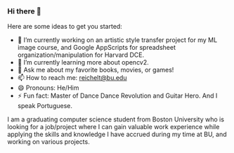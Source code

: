 ### Hi there 👋

<!--
**BenReichelt/BenReichelt** is a ✨ _special_ ✨ repository because its `README.md` (this file) appears on your GitHub profile.-->

Here are some ideas to get you started:

- 🔭 I’m currently working on an artistic style transfer project for my ML image course, and Google AppScripts for spreadsheet organization/manipulation for Harvard DCE.
- 🌱 I’m currently learning more about opencv2.
- 💬 Ask me about my favorite books, movies, or games!
- 📫 How to reach me: reichelt@bu.edu
- 😄 Pronouns: He/Him
- ⚡ Fun fact: Master of Dance Dance Revolution and Guitar Hero. And I speak Portuguese.

I am a graduating computer science student from Boston University who is looking for a job/project where I can gain valuable work experience while applying the skills and knowledge I have accrued during my time at BU, and working on various projects.
